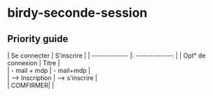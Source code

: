 # birdy-seconde-session

## Priority guide


| Se connecter      |     S'inscrire   | 
| ------------- |: -------------: | 
| Opt° de connexion     |        Titre        |    
| - mail + mdp       |        - mail+mdp        |     
| --> Inscription     |        --> s'inscrire        |     
| COMFIRMER| |
